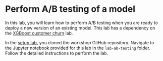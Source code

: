 # Perform A/B testing of a model

In this lab, you will learn how to perform A/B testing when you are ready to deploy a new version of an existing model. This lab has a dependency on the [XGBoost customer churn](../lab-xgboost/README.md) lab.

In the [setup lab](../lab-0-setup/README.md), you cloned the workshop GitHub repository. Navigate to the Jupyter notebook provided for this lab in the `lab-ab-testing` folder. Follow the detailed instructions to perform the lab.
